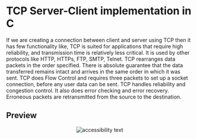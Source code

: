 # TCP Server-Client implementation in C

If we are creating a connection between client and server using TCP then it has few functionality like, TCP is suited for applications that require high reliability, and transmission time is relatively less critical. It is used by other protocols like HTTP, HTTPs, FTP, SMTP, Telnet. TCP rearranges data packets in the order specified. There is absolute guarantee that the data transferred remains intact and arrives in the same order in which it was sent. TCP does Flow Control and requires three packets to set up a socket connection, before any user data can be sent. TCP handles reliability and congestion control. It also does error checking and error recovery. Erroneous packets are retransmitted from the source to the destination.

## Preview 
<p align="center" width= 50% >
  <img src="https://i.imgur.com/zY5tifR.png"  alt="accessibility text">
</p>
